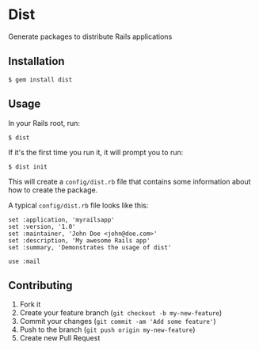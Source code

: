 # Dist

Generate packages to distribute Rails applications

## Installation

    $ gem install dist

## Usage

In your Rails root, run:

    $ dist

If it's the first time you run it, it will prompt you to run:

    $ dist init

This will create a `config/dist.rb` file that contains some information about how to create the package.

A typical `config/dist.rb` file looks like this:

    set :application, 'myrailsapp'
    set :version, '1.0'
    set :maintainer, 'John Doe <john@doe.com>'
    set :description, 'My awesome Rails app'
    set :summary, 'Demonstrates the usage of dist'

    use :mail

## Contributing

1. Fork it
2. Create your feature branch (`git checkout -b my-new-feature`)
3. Commit your changes (`git commit -am 'Add some feature'`)
4. Push to the branch (`git push origin my-new-feature`)
5. Create new Pull Request
